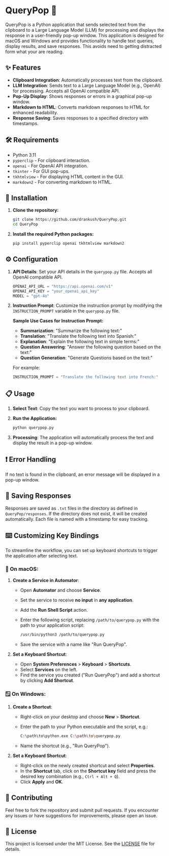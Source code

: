 
# QueryPop 🎉

QueryPop is a Python application that sends selected text from the clipboard to a Large Language Model (LLM) for processing and displays the response in a user-friendly pop-up window. This application is designed for macOS and Windows and provides functionality to handle text queries, display results, and save responses. This avoids need to getting distracted form what your are reading.

## ✨ Features 

- **Clipboard Integration**: Automatically processes text from the clipboard.
- **LLM Integration**: Sends text to a Large Language Model (e.g., OpenAI) for processing. Accepts all OpenAI compatible API.
- **Pop-Up Display**: Shows responses or errors in a graphical pop-up window.
- **Markdown to HTML**: Converts markdown responses to HTML for enhanced readability.
- **Response Saving**: Saves responses to a specified directory with timestamps.

## 🛠️ Requirements  


- Python 3.11
- `pyperclip` - For clipboard interaction.
- `openai` - For OpenAI API integration.
- `tkinter` - For GUI pop-ups.
- `tkhtmlview` - For displaying HTML content in the GUI.
- `markdown2` - For converting markdown to HTML.

## 🚀 Installation 

1. **Clone the repository:**

   ```bash
   git clone https://github.com/drankush/QueryPop.git
   cd QueryPop
   ```

2. **Install the required Python packages:**

   ```bash
   pip install pyperclip openai tkhtmlview markdown2
   ```

##  ⚙️ Configuration

1. **API Details**: Set your API details in the `querypop.py` file. Accepts all OpenAI compatible API.

   ```python
   OPENAI_API_URL = "https://api.openai.com/v1"
   OPENAI_API_KEY = "your_openai_api_key"
   MODEL = "gpt-4o"
   ```

2. **Instruction Prompt**: Customize the instruction prompt by modifying the `INSTRUCTION_PROMPT` variable in the `querypop.py` file. 

   **Sample Use Cases for Instruction Prompt:**
   - **Summarization**: "Summarize the following text:"
   - **Translation**: "Translate the following text into Spanish:"
   - **Explanation**: "Explain the following text in simple terms:"
   - **Question Answering**: "Answer the following question based on the text:"
   - **Question Generation**: "Generate Questions based on the text:"
   
   For example:
   ```python
   INSTRUCTION_PROMPT = "Translate the following text into French:"
   ```

## 📋 Usage

1. **Select Text**: Copy the text you want to process to your clipboard.
2. **Run the Application:**

   ```bash
   python querypop.py
   ```

3. **Processing**: The application will automatically process the text and display the result in a pop-up window.

## ❗ Error Handling

If no text is found in the clipboard, an error message will be displayed in a pop-up window.

## 💾 Saving Responses

Responses are saved as `.txt` files in the directory as defined in `QueryPop/responses`. 
If the directory does not exist, it will be created automatically. Each file is named with a timestamp for easy tracking.

## ⌨️ Customizing Key Bindings

To streamline the workflow, you can set up keyboard shortcuts to trigger the application after selecting text. 

### 🍏 On macOS:

1. **Create a Service in Automator**:
   - Open **Automator** and choose **Service**.
   - Set the service to receive **no input** in **any application**.
   - Add the **Run Shell Script** action.
   - Enter the following script, replacing `/path/to/querypop.py` with the path to your application script:

     ```bash
     /usr/bin/python3 /path/to/querypop.py
     ```

   - Save the service with a name like "Run QueryPop".

2. **Set a Keyboard Shortcut**:
   - Open **System Preferences** > **Keyboard** > **Shortcuts**.
   - Select **Services** on the left.
   - Find the service you created ("Run QueryPop") and add a shortcut by clicking **Add Shortcut**.

### 🪟 On Windows:

1. **Create a Shortcut**:
   - Right-click on your desktop and choose **New** > **Shortcut**.
   - Enter the path to your Python executable and the script, e.g.:

     ```bash
     C:\path\to\python.exe C:\path\to\querypop.py
     ```

   - Name the shortcut (e.g., "Run QueryPop").

2. **Set a Keyboard Shortcut**:
   - Right-click on the newly created shortcut and select **Properties**.
   - In the **Shortcut** tab, click on the **Shortcut key** field and press the desired key combination (e.g., `Ctrl + Alt + Q`).
   - Click **Apply** and **OK**.

## 🤝 Contributing

Feel free to fork the repository and submit pull requests. If you encounter any issues or have suggestions for improvements, please open an issue.

##  📜 License

This project is licensed under the MIT License. See the [LICENSE](LICENSE) file for details.

